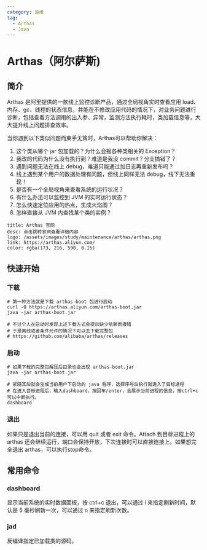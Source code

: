 ```yaml
---
category: 运维
tag: 
  - Arthas
  - Java
---
```


# Arthas（阿尔萨斯)
## 简介
Arthas 是阿里提供的一款线上监控诊断产品，通过全局视角实时查看应用 load、内存、gc、线程的状态信息，并能在不修改应用代码的情况下，对业务问题进行诊断，包括查看方法调用的出入参、异常，监测方法执行耗时，类加载信息等，大大提升线上问题排查效率。

当你遇到以下类似问题而束手无策时，Arthas可以帮助你解决：
1. 这个类从哪个 jar 包加载的？为什么会报各种类相关的 Exception？
2. 我改的代码为什么没有执行到？难道是我没 commit？分支搞错了？
3. 遇到问题无法在线上 debug，难道只能通过加日志再重新发布吗？
4. 线上遇到某个用户的数据处理有问题，但线上同样无法 debug，线下无法重现！
5. 是否有一个全局视角来查看系统的运行状况？
6. 有什么办法可以监控到 JVM 的实时运行状态？
7. 怎么快速定位应用的热点，生成火焰图？
8. 怎样直接从 JVM 内查找某个类的实例？

```card
title: Arthas 官网
desc: 点击跳转官网查看详细内容
logo: /assets/images/study/maintenance/arthas/arthas.png
link: https://arthas.aliyun.com/
color: rgba(173, 216, 590, 0.15)
```

## 快速开始
### 下载
```shell
# 第一种方法就是下载 arthas-boot 包进行启动
curl -O https://arthas.aliyun.com/arthas-boot.jar
java -jar arthas-boot.jar

# 不过个人在启动时发现上述下载方式会提示缺少依赖而报错
# 于是离线或者条件允许的情况下可以去下载完整包
# https://github.com/alibaba/arthas/releases
```

### 启动
```shell
# 如果下载的完整包解压后目录也会出现 arthas-boot.jar 
java -jar arthas-boot.jar

# 紧随其后就会生成当前用户下启动的 java 程序，选择序号后执行就进入了目标进程
# 在进入目标进程后，输入dashboard，按回车/enter，会展示当前进程的信息，按ctrl+c可以中断执行。
dashboard
```

### 退出
如果只是退出当前的连接，可以用 quit 或者 exit 命令。Attach 到目标进程上的 arthas 还会继续运行，端口会保持开放，下次连接时可以直接连接上。如果想完全退出 arthas，可以执行stop命令。

## 常用命令
### dashboard
显示当前系统的实时数据面板，按 ctrl+c 退出，可以通过 i 来指定刷新时间，默认是 5 毫秒刷新一次，可以通过 n 来指定刷新次数。

### jad
反编译指定已加载类的源码。